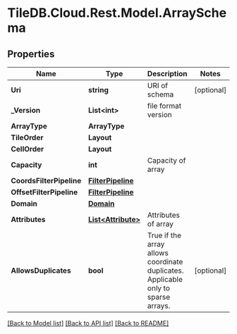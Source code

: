 
# TileDB.Cloud.Rest.Model.ArraySchema

## Properties

Name | Type | Description | Notes
------------ | ------------- | ------------- | -------------
**Uri** | **string** | URI of schema | [optional] 
**_Version** | **List&lt;int&gt;** | file format version | 
**ArrayType** | **ArrayType** |  | 
**TileOrder** | **Layout** |  | 
**CellOrder** | **Layout** |  | 
**Capacity** | **int** | Capacity of array | 
**CoordsFilterPipeline** | [**FilterPipeline**](FilterPipeline.md) |  | 
**OffsetFilterPipeline** | [**FilterPipeline**](FilterPipeline.md) |  | 
**Domain** | [**Domain**](Domain.md) |  | 
**Attributes** | [**List&lt;Attribute&gt;**](Attribute.md) | Attributes of array | 
**AllowsDuplicates** | **bool** | True if the array allows coordinate duplicates. Applicable only to sparse arrays. | [optional] 

[[Back to Model list]](../README.md#documentation-for-models)
[[Back to API list]](../README.md#documentation-for-api-endpoints)
[[Back to README]](../README.md)


